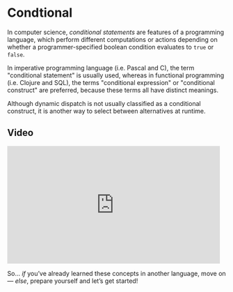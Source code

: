 # Condtional 

In computer science, _conditional statements_ are features of a programming language, which perform different computations or actions depending on whether a programmer-specified boolean condition evaluates to `true` or `false`.

In imperative programming language (i.e. Pascal and C), the term "conditional statement" is usually used, whereas in functional programming (i.e. Clojure and SQL), the terms "conditional expression" or "conditional construct" are preferred, because these terms all have distinct meanings.

Although dynamic dispatch is not usually classified as a conditional construct, it is another way to select between alternatives at runtime.

## Video

<iframe width="489" height="270" src="https://www.youtube.com/embed/bFSjLPB6OJU" frameborder="0" allow="accelerometer; autoplay; clipboard-write; encrypted-media; gyroscope; picture-in-picture" allowfullscreen></iframe>

So… _if_ you’ve already learned these concepts in another language, move on — _else_, prepare yourself and let’s get started!